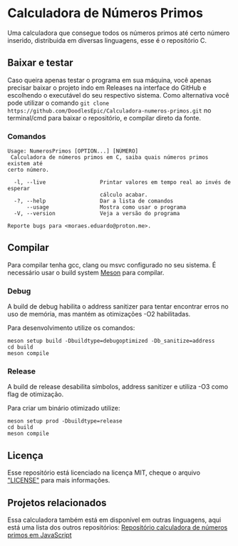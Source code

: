 # Calculadora de Números Primos

Uma calculadora que consegue todos os números primos até certo número inserido, distribuida em diversas linguagens, esse é o repositório C.

## Baixar e testar

Caso queira apenas testar o programa em sua máquina, você apenas precisar baixar o projeto indo em Releases na interface do GitHub e escolhendo o executável do seu respectivo sistema.
Como alternativa você pode utilizar o comando `git clone https://github.com/DoodlesEpic/Calculadora-numeros-primos.git` no terminal/cmd para baixar o repositório, e compilar direto da fonte.

### Comandos

```shell
Usage: NumerosPrimos [OPTION...] [NÚMERO]
 Calculadora de números primos em C, saiba quais números primos existem até
certo número.

  -l, --live                 Printar valores em tempo real ao invés de esperar
                             cálculo acabar.
  -?, --help                 Dar a lista de comandos
      --usage                Mostra como usar o programa
  -V, --version              Veja a versão do programa

Reporte bugs para <moraes.eduardo@proton.me>.
```

## Compilar

Para compilar tenha gcc, clang ou msvc configurado no seu sistema.
É necessário usar o build system [Meson](https://mesonbuild.com/) para compilar.

### Debug

A build de debug habilita o address sanitizer para tentar encontrar erros no uso de memória, mas mantém as otimizações -O2 habilitadas.

Para desenvolvimento utilize os comandos:

```shell
meson setup build -Dbuildtype=debugoptimized -Db_sanitize=address
cd build
meson compile
```

### Release

A build de release desabilita símbolos, address sanitizer e utiliza -O3 como flag de otimização.

Para criar um binário otimizado utilize:

```shell
meson setup prod -Dbuildtype=release
cd build
meson compile
```

## Licença

Esse repositório está licenciado na licença MIT, cheque o arquivo ["LICENSE"](LICENSE) para mais informações.

## Projetos relacionados

Essa calculadora também está em disponível em outras linguagens, aqui está uma lista dos outros repositórios:
[Repositório calculadora de números primos em JavaScript][1]

[1]: https://github.com/DoodlesEpic/Calculadora-numeros-primos-js "Repositório calculadora de números primos em JavaScript"
